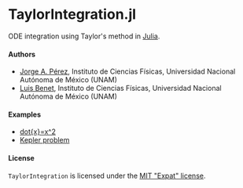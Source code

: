 # TaylorIntegration.jl

ODE integration using Taylor's method in [Julia](http://julialang.org).

#### Authors

- [Jorge A. Pérez](http://github.com/PerezHz/),
Instituto de Ciencias Físicas, Universidad Nacional Autónoma de México (UNAM)
- [Luis Benet](http://www.cicc.unam.mx/~benet/),
Instituto de Ciencias Físicas, Universidad Nacional Autónoma de México (UNAM)

#### Examples

+ [dot{x}=x^2](https://github.com/lbenet/TaylorIntegration.jl/blob/master/examples/x-dot-equals-x-squared.ipynb)
+ [Kepler problem](https://github.com/lbenet/TaylorIntegration.jl/blob/master/examples/Kepler-problem.ipynb)

#### License

`TaylorIntegration` is licensed under the [MIT "Expat" license](./LICENSE.md).
